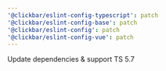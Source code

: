 ```yaml
---
'@clickbar/eslint-config-typescript': patch
'@clickbar/eslint-config-base': patch
'@clickbar/eslint-config': patch
'@clickbar/eslint-config-vue': patch
---
```


Update dependencies & support TS 5.7
